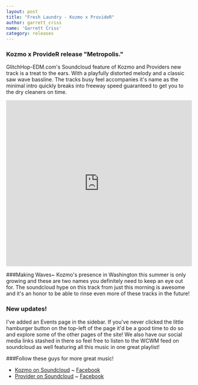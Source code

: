 ```yaml
---
layout: post
title: "Fresh Laundry - Kozmo x ProvideR"
author: garrett_criss
name: 'Garrett Criss'
category: releases
---
```


### Kozmo x ProvideR release "Metropolis."
GlitchHop-EDM.com's Soundcloud feature of Kozmo and Providers new track is a treat to the ears. With a playfully distorted melody and a classic saw wave bassline. The tracks busy feel accompanies it's name as the minimal intro quickly breaks into freeway speed guaranteed to get you to the dry cleaners on time.
<iframe width="100%" height="450" scrolling="no" frameborder="no" src="https://w.soundcloud.com/player/?url=https%3A//api.soundcloud.com/tracks/152959474&amp;auto_play=false&amp;hide_related=false&amp;show_comments=true&amp;show_user=true&amp;show_reposts=false&amp;visual=true"></iframe>

###Making Waves~
Kozmo's presence in Washington this summer is only growing and these are two names you definitely need to keep an eye out for. The soundcloud hype on this track from just this morning is awesome and it's an honor to be able to rinse even more of these tracks in the future!

### New updates!
I've added an Events page in the sidebar. If you've never clicked the little hamburger button on the top-left of the page it'd be a good time to do so and explore some of the other pages of the site! We also have our social media links stashed in there so feel free to listen to the WCWM feed on soundcloud as well featuring all this music in one great playlist!

###Follow these guys for more great music!
* [Kozmo on Soundcloud](https://soundcloud.com/kozmoradio) ~ [Facebook](http://www.facebook.com/KozmoRadio)
* [Provider on Soundcloud](https://soundcloud.com/providermusic) ~ [Facebook](https://www.facebook.com/provider.duckncovermusic)

